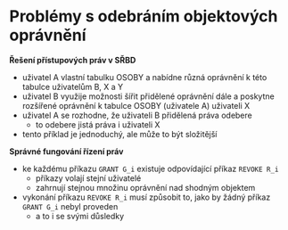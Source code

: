 # Problémy s odebráním objektových oprávnění

**Řešení přístupových práv v SŘBD**
- uživatel A vlastní tabulku OSOBY a nabídne různá oprávnění k této tabulce uživatelům B, X a Y
- uživatel B využije možnosti šířit přidělené oprávnění dále a poskytne rozšířené oprávnění k tabulce OSOBY (uživatele A) uživateli X
- uživatel A se rozhodne, že uživateli B přidělená práva odebere
	- to odebere jistá práva i uživateli X
- tento příklad je jednoduchý, ale může to být složitější

**Správné fungování řízení práv**
- ke každému příkazu `GRANT G_i` existuje odpovídající příkaz `REVOKE R_i`
	- příkazy volají stejní uživatelé
	- zahrnují stejnou množinu oprávnění nad shodným objektem
- vykonání příkazu `REVOKE R_i` musí způsobit to, jako by žádný příkaz `GRANT G_i` nebyl proveden
	- a to i se svými důsledky
